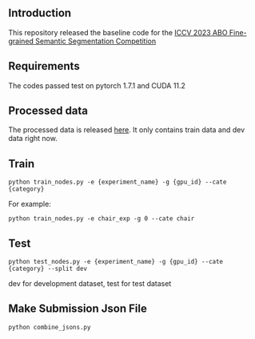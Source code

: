 ## Introduction

This repository released the baseline code for the [ICCV 2023 ABO Fine-grained Semantic Segmentation Competition](https://eval.ai/web/challenges/challenge-page/2027/overview)

## Requirements

The codes passed test on pytorch 1.7.1 and CUDA 11.2

## Processed data

The processed data is released [here](https://drive.google.com/file/d/1S7Ove63KvuN1pVgz1aNGG1wg3QHLJJL_/view?usp=sharing). It only contains train data and dev data right now.

## Train
```
python train_nodes.py -e {experiment_name} -g {gpu_id} --cate {category}
```

For example:
```
python train_nodes.py -e chair_exp -g 0 --cate chair
```

## Test
```
python test_nodes.py -e {experiment_name} -g {gpu_id} --cate {category} --split dev
```
dev for development dataset, test for test dataset

## Make Submission Json File
```
python combine_jsons.py
```

